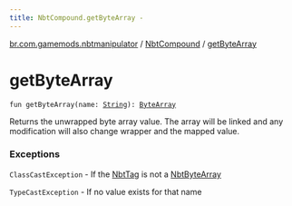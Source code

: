 ```yaml
---
title: NbtCompound.getByteArray - 
---
```


[br.com.gamemods.nbtmanipulator](../index.html) / [NbtCompound](index.html) / [getByteArray](./get-byte-array.html)

# getByteArray

`fun getByteArray(name: `[`String`](https://kotlinlang.org/api/latest/jvm/stdlib/kotlin/-string/index.html)`): `[`ByteArray`](https://kotlinlang.org/api/latest/jvm/stdlib/kotlin/-byte-array/index.html)

Returns the unwrapped byte array value. The array will be linked and any modification will
also change wrapper and the mapped value.

### Exceptions

`ClassCastException` - If the [NbtTag](../-nbt-tag.html) is not a [NbtByteArray](../-nbt-byte-array/index.html)

`TypeCastException` - If no value exists for that name